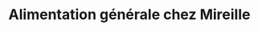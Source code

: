---
title: "Alimentation générale chez Mireille"
url: /sainte-anne/alimentation-generale-chez-mireille/
shop: supermarché
---